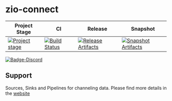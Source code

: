 # zio-connect

| Project Stage | CI | Release | Snapshot |
| --- | --- | --- | --- |
| [![Project stage][Stage]][Stage-Page] | [![Build Status][Badge-Circle]][Link-Circle] | [![Release Artifacts][Badge-SonatypeReleases]][Link-SonatypeReleases] | [![Snapshot Artifacts][Badge-SonatypeSnapshots]][Link-SonatypeSnapshots] |

[![Badge-Discord]][Link-Discord]

Support
---
Sources, Sinks and Pipelines for channeling data.
Please find more details in the [website](https://zio.github.io/zio-connect/)


[Badge-SonatypeReleases]: https://img.shields.io/nexus/r/https/oss.sonatype.org/dev.zio/zio-connect_2.12.svg "Sonatype Releases"

[Badge-SonatypeSnapshots]: https://img.shields.io/nexus/s/https/oss.sonatype.org/dev.zio/zio-connect_2.12.svg "Sonatype Snapshots"

[Badge-Discord]: https://img.shields.io/discord/629491597070827530?logo=discord "chat on discord"

[Badge-Circle]: https://github.com/zio/zio-connect/workflows/CI/badge.svg "circleci"

[Link-Circle]: https://github.com/zio/zio-connect/workflows/CI "circleci"

[Link-SonatypeReleases]: https://oss.sonatype.org/content/repositories/releases/dev/zio/zio-connect_2.12/ "Sonatype Releases"

[Link-SonatypeSnapshots]: https://oss.sonatype.org/content/repositories/snapshots/dev/zio/zio-connect_2.12/ "Sonatype Snapshots"

[Link-Discord]: https://discord.gg/2ccFBr4 "Discord"

[Stage]: https://img.shields.io/badge/Project%20Stage-Concept-red.svg

[Stage-Page]: https://github.com/zio/zio/wiki/Project-Stages

